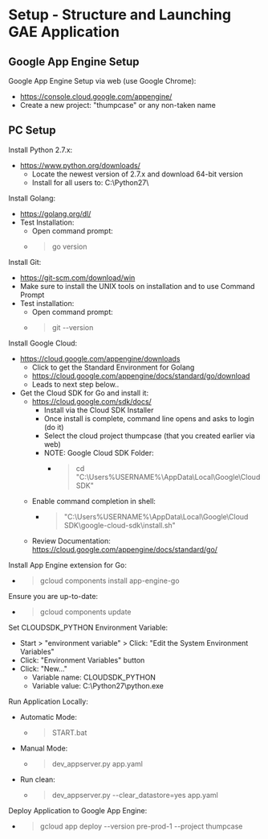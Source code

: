 Setup - Structure and Launching GAE Application
===============================================

Google App Engine Setup
-----------------------

Google App Engine Setup via web (use Google Chrome):
* https://console.cloud.google.com/appengine/
* Create a new project: "thumpcase" or any non-taken name

PC Setup
--------

Install Python 2.7.x:
* https://www.python.org/downloads/
  * Locate the newest version of 2.7.x and download 64-bit version
  * Install for all users to: C:\Python27\

Install Golang:
* https://golang.org/dl/
* Test Installation:
  * Open command prompt:
  * > go version

Install Git:
* https://git-scm.com/download/win
* Make sure to install the UNIX tools on installation and to use Command Prompt
* Test installation:
  * Open command prompt:
  * > git --version

Install Google Cloud:
* https://cloud.google.com/appengine/downloads
  * Click to get the Standard Environment for Golang
  * https://cloud.google.com/appengine/docs/standard/go/download
  * Leads to next step below..
* Get the Cloud SDK for Go and install it:
  * https://cloud.google.com/sdk/docs/
    * Install via the Cloud SDK Installer
    * Once install is complete, command line opens and asks to login (do it)
    * Select the cloud project thumpcase (that you created earlier via web)
    * NOTE: Google Cloud SDK Folder:
      * > cd "C:\Users\%USERNAME%\AppData\Local\Google\Cloud SDK"
  * Enable command completion in shell:
    * > "C:\Users\%USERNAME%\AppData\Local\Google\Cloud SDK\google-cloud-sdk\install.sh"
  * Review Documentation: https://cloud.google.com/appengine/docs/standard/go/

Install App Engine extension for Go:
* > gcloud components install app-engine-go

Ensure you are up-to-date:
* > gcloud components update

Set CLOUDSDK_PYTHON Environment Variable:
* Start > "environment variable" > Click: "Edit the System Environment Variables"
* Click: "Environment Variables" button
* Click: "New..."
  * Variable name: CLOUDSDK_PYTHON
  * Variable value: C:\Python27\python.exe

Run Application Locally:
* Automatic Mode:
  * > START.bat
* Manual Mode:
  * > dev_appserver.py app.yaml
* Run clean:
  * > dev_appserver.py --clear_datastore=yes app.yaml

Deploy Application to Google App Engine:
* > gcloud app deploy --version pre-prod-1 --project thumpcase

